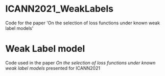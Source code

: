 # ICANN2021_WeakLabels
Code for the paper 'On the selection of loss functions under known weak label models'

# Weak Label model 

Code used in the paper *On the selection of loss functions under known weak label models* presented for ICANN2021

